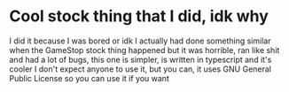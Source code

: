 # Cool stock thing that I did, idk why
I did it because I was bored or idk
I actually had done something similar when the GameStop stock thing happened but it was horrible, ran like shit and had a lot of bugs, this one is simpler, is written in typescript and it's cooler
I don't expect anyone to use it, but you can, it uses GNU General Public License so you can use it if you want